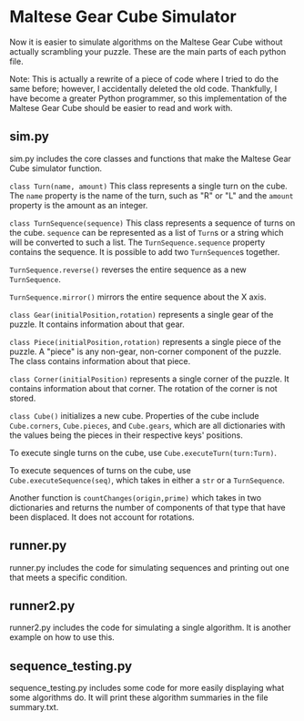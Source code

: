 # Maltese Gear Cube Simulator
Now it is easier to simulate algorithms on the Maltese Gear Cube without actually scrambling your puzzle. These are the main parts of each python file.

Note: This is actually a rewrite of a piece of code where I tried to do the same before; however, I accidentally deleted the old code. Thankfully, I have become a greater Python programmer, so this implementation of the Maltese Gear Cube should be easier to read and work with.
 
## sim.py
sim.py includes the core classes and functions that make the Maltese Gear Cube simulator function. 

`class Turn(name, amount)`
This class represents a single turn on the cube. The `name` property is the name of the turn, such as "R" or "L" and the `amount` property is the amount as an integer.

`class TurnSequence(sequence)`
This class represents a sequence of turns on the cube. `sequence` can be represented as a list of `Turn`s or a string which will be converted to such a list. The `TurnSequence.sequence` property contains the sequence. It is possible to add two `TurnSequence`s together.

`TurnSequence.reverse()` reverses the entire sequence as a new `TurnSequence`.

`TurnSequence.mirror()` mirrors the entire sequence about the X axis.


`class Gear(initialPosition,rotation)` represents a single gear of the puzzle. It contains information about that gear.

`class Piece(initialPosition,rotation)` represents a single piece of the puzzle. A "piece" is any non-gear, non-corner component of the puzzle. The class contains information about that piece.

`class Corner(initialPosition)` represents a single corner of the puzzle. It contains information about that corner. The rotation of the corner is not stored.

`class Cube()` initializes a new cube.
Properties of the cube include `Cube.corners`, `Cube.pieces`, and `Cube.gears`, which are all dictionaries with the values being the pieces in their respective keys' positions. 

To execute single turns on the cube, use `Cube.executeTurn(turn:Turn)`.

To execute sequences of turns on the cube, use `Cube.executeSequence(seq)`, which takes in either a `str` or a `TurnSequence`.

Another function is `countChanges(origin,prime)` which takes in two dictionaries and returns the number of components of that type that have been displaced. It does not account for rotations.

## runner.py
runner.py includes the code for simulating sequences and printing out one that meets a specific condition.
## runner2.py
runner2.py includes the code for simulating a single algorithm. It is another example on how to use this.
## sequence_testing.py
sequence_testing.py includes some code for more easily displaying what some algorithms do. It will print these algorithm summaries in the file summary.txt.